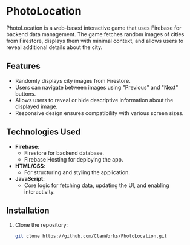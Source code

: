 # PhotoLocation

PhotoLocation is a web-based interactive game that uses Firebase for backend data management. The game fetches random images of cities from Firestore, displays them with minimal context, and allows users to reveal additional details about the city.

## Features

- Randomly displays city images from Firestore.
- Users can navigate between images using "Previous" and "Next" buttons.
- Allows users to reveal or hide descriptive information about the displayed image.
- Responsive design ensures compatibility with various screen sizes.

## Technologies Used

- **Firebase**:
  - Firestore for backend database.
  - Firebase Hosting for deploying the app.
- **HTML/CSS**:
  - For structuring and styling the application.
- **JavaScript**:
  - Core logic for fetching data, updating the UI, and enabling interactivity.

## Installation

1. Clone the repository:
   ```bash
   git clone https://github.com/ClanWorks/PhotoLocation.git

